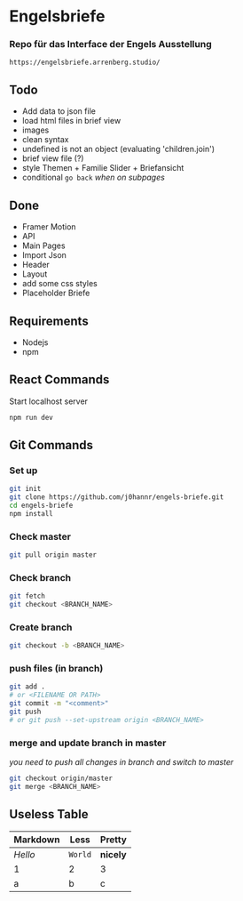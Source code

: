 # Engelsbriefe

### Repo für das Interface der Engels Ausstellung
`https://engelsbriefe.arrenberg.studio/`

## Todo

* Add data to json file
* load html files in brief view
* images
* clean syntax
* undefined is not an object (evaluating 'children.join')
* brief view file (?)
* style Themen + Familie Slider + Briefansicht
* conditional `go back` *when on subpages*

## Done

* Framer Motion
* API
* Main Pages
* Import Json
* Header
* Layout
* add some css styles
* Placeholder Briefe


## Requirements

* Nodejs
* npm

## React Commands
Start localhost server
```bash
npm run dev
```

## Git Commands

### Set up 
```bash
git init
git clone https://github.com/j0hannr/engels-briefe.git
cd engels-briefe
npm install
```
### Check master
```bash
git pull origin master
```
### Check branch
```bash
git fetch
git checkout <BRANCH_NAME>
```
### Create branch
```bash
git checkout -b <BRANCH_NAME>
```
### push files (in branch)
```bash
git add . 
# or <FILENAME OR PATH>
git commit -m "<comment>"
git push
# or git push --set-upstream origin <BRANCH_NAME> 
```

### merge and update branch in master
*you need to push all changes in branch and switch to master*
```bash
git checkout origin/master
git merge <BRANCH_NAME>
```

## Useless Table

Markdown | Less | Pretty
--- | --- | ---
*Hello* | `World` | **nicely**
1 | 2 | 3
a | b | c